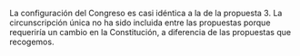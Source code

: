 La configuración del Congreso es casi idéntica a la de la propuesta 3. La circunscripción única no ha sido incluida entre las propuestas porque requeriría un cambio en la Constitución, a diferencia de las propuestas que recogemos. 
